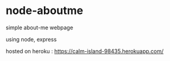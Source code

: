 # node-aboutme
simple about-me webpage

using node, express

hosted on heroku : https://calm-island-98435.herokuapp.com/
